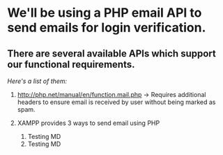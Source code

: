 # We'll be using a PHP email API to send emails for login verification.

## There are several available APIs which support our functional requirements.

*Here's a list of them:*

1. http://php.net/manual/en/function.mail.php -> Requires additional headers to ensure email is received by user without being marked as spam.

1.  XAMPP provides 3 ways to send email using PHP
	1. Testing MD
	1. Testing MD 
